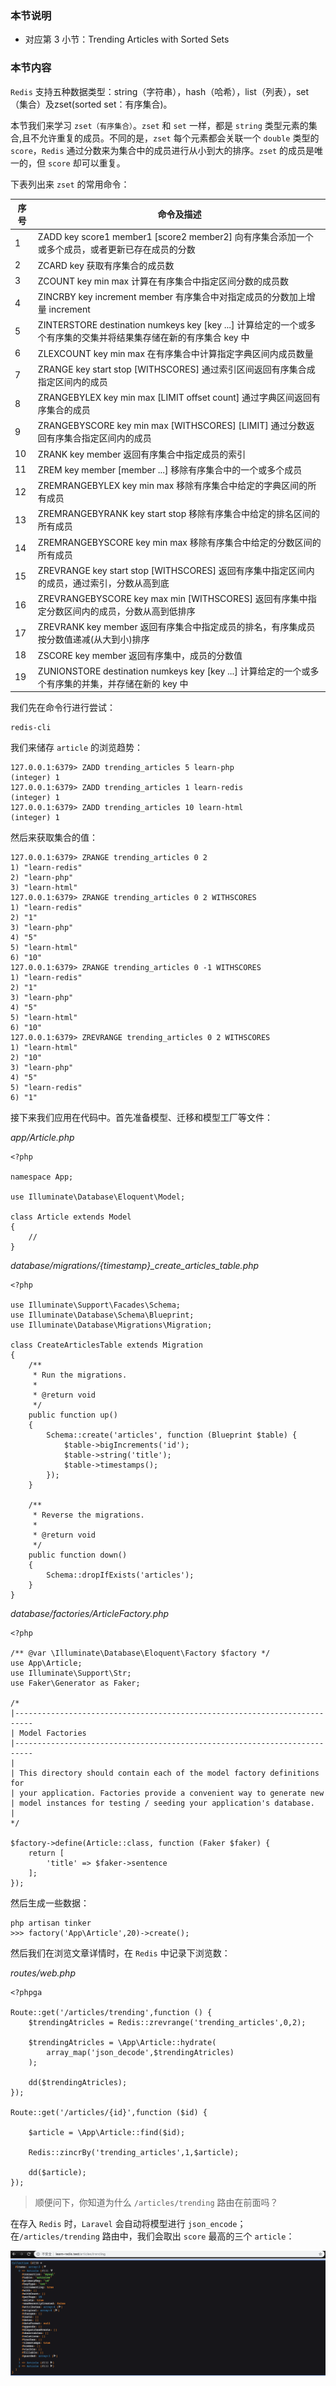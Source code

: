 ### 本节说明

* 对应第 3 小节：Trending Articles with Sorted Sets

### 本节内容

`Redis` 支持五种数据类型：string（字符串），hash（哈希），list（列表），set（集合）及zset(sorted set：有序集合)。

本节我们来学习 `zset（有序集合）`。`zset` 和 `set` 一样，都是 `string` 类型元素的集合,且不允许重复的成员。不同的是，`zset` 每个元素都会关联一个 `double` 类型的`score`，`Redis` 通过分数来为集合中的成员进行从小到大的排序。`zset` 的成员是唯一的，但 `score` 却可以重复。

下表列出来 `zset` 的常用命令：

| 序号 | 命令及描述 |
| ------ | ------ |
| 1 | ZADD key score1 member1 [score2 member2] 向有序集合添加一个或多个成员，或者更新已存在成员的分数 | 
| 2 | ZCARD key 获取有序集合的成员数
| 3	 | ZCOUNT key min max 计算在有序集合中指定区间分数的成员数
| 4	 | ZINCRBY key increment member 有序集合中对指定成员的分数加上增量 increment
| 5	 | ZINTERSTORE destination numkeys key [key ...] 计算给定的一个或多个有序集的交集并将结果集存储在新的有序集合 key 中
| 6	 | ZLEXCOUNT key min max 在有序集合中计算指定字典区间内成员数量
| 7	 | ZRANGE key start stop [WITHSCORES] 通过索引区间返回有序集合成指定区间内的成员
| 8	 | ZRANGEBYLEX key min max [LIMIT offset count] 通过字典区间返回有序集合的成员
| 9	 | ZRANGEBYSCORE key min max [WITHSCORES] [LIMIT] 通过分数返回有序集合指定区间内的成员
| 10 | 	ZRANK key member 返回有序集合中指定成员的索引
| 11 | 	ZREM key member [member ...] 移除有序集合中的一个或多个成员
| 12 | 	ZREMRANGEBYLEX key min max 移除有序集合中给定的字典区间的所有成员
| 13 | 	ZREMRANGEBYRANK key start stop 移除有序集合中给定的排名区间的所有成员
| 14 | 	ZREMRANGEBYSCORE key min max 移除有序集合中给定的分数区间的所有成员
| 15 | 	ZREVRANGE key start stop [WITHSCORES] 返回有序集中指定区间内的成员，通过索引，分数从高到底
| 16 | 	ZREVRANGEBYSCORE key max min [WITHSCORES] 返回有序集中指定分数区间内的成员，分数从高到低排序
| 17 | 	ZREVRANK key member 返回有序集合中指定成员的排名，有序集成员按分数值递减(从大到小)排序
| 18 | 	ZSCORE key member 返回有序集中，成员的分数值
| 19 | 	ZUNIONSTORE destination numkeys key [key ...] 计算给定的一个或多个有序集的并集，并存储在新的 key 中

我们先在命令行进行尝试：

```
redis-cli
```

我们来储存 `article` 的浏览趋势：

```
127.0.0.1:6379> ZADD trending_articles 5 learn-php
(integer) 1
127.0.0.1:6379> ZADD trending_articles 1 learn-redis
(integer) 1
127.0.0.1:6379> ZADD trending_articles 10 learn-html
(integer) 1
```

然后来获取集合的值：

```
127.0.0.1:6379> ZRANGE trending_articles 0 2
1) "learn-redis"
2) "learn-php"
3) "learn-html"
127.0.0.1:6379> ZRANGE trending_articles 0 2 WITHSCORES
1) "learn-redis"
2) "1"
3) "learn-php"
4) "5"
5) "learn-html"
6) "10"
127.0.0.1:6379> ZRANGE trending_articles 0 -1 WITHSCORES
1) "learn-redis"
2) "1"
3) "learn-php"
4) "5"
5) "learn-html"
6) "10"
127.0.0.1:6379> ZREVRANGE trending_articles 0 2 WITHSCORES
1) "learn-html"
2) "10"
3) "learn-php"
4) "5"
5) "learn-redis"
6) "1"
```

接下来我们应用在代码中。首先准备模型、迁移和模型工厂等文件：

*app/Article.php*

```
<?php

namespace App;

use Illuminate\Database\Eloquent\Model;

class Article extends Model
{
    //
}
```

*database/migrations/{timestamp}_create_articles_table.php*

```
<?php

use Illuminate\Support\Facades\Schema;
use Illuminate\Database\Schema\Blueprint;
use Illuminate\Database\Migrations\Migration;

class CreateArticlesTable extends Migration
{
    /**
     * Run the migrations.
     *
     * @return void
     */
    public function up()
    {
        Schema::create('articles', function (Blueprint $table) {
            $table->bigIncrements('id');
            $table->string('title');
            $table->timestamps();
        });
    }

    /**
     * Reverse the migrations.
     *
     * @return void
     */
    public function down()
    {
        Schema::dropIfExists('articles');
    }
}
```

*database/factories/ArticleFactory.php*

```
<?php

/** @var \Illuminate\Database\Eloquent\Factory $factory */
use App\Article;
use Illuminate\Support\Str;
use Faker\Generator as Faker;

/*
|--------------------------------------------------------------------------
| Model Factories
|--------------------------------------------------------------------------
|
| This directory should contain each of the model factory definitions for
| your application. Factories provide a convenient way to generate new
| model instances for testing / seeding your application's database.
|
*/

$factory->define(Article::class, function (Faker $faker) {
    return [
        'title' => $faker->sentence
    ];
});

```

然后生成一些数据：

```
php artisan tinker
>>> factory('App\Article',20)->create();
```

然后我们在浏览文章详情时，在 `Redis` 中记录下浏览数：

*routes/web.php*

```
<?phpga

Route::get('/articles/trending',function () {
    $trendingAtricles = Redis::zrevrange('trending_articles',0,2);

    $trendingAtricles = \App\Article::hydrate(
        array_map('json_decode',$trendingAtricles)
    );

    dd($trendingAtricles);
});

Route::get('/articles/{id}',function ($id) {

    $article = \App\Article::find($id);

    Redis::zincrBy('trending_articles',1,$article);

    dd($article);
});
```

>顺便问下，你知道为什么 `/articles/trending` 路由在前面吗？

在存入 `Redis` 时，`Laravel` 会自动将模型进行 `json_encode`；在`/articles/trending` 路由中，我们会取出 `score` 最高的三个 `article`：

![file](../images/learn-redis/3-1.png)

